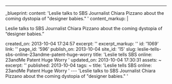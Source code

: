 ---
_blueprint:
  content: 'Leslie talks to SBS Journalist Chiara Pizzano about the coming dystopia
    of "designer babies." '
  content_markup: |
    <p>Leslie talks to SBS Journalist Chiara Pizzano about the coming dystopia of &ldquo;designer babies.&rdquo;</p>
  created_on: 2013-10-04 17:24:57
  excerpt: ''
  excerpt_markup: ''
  id: '1069'
  link: ''
  page_id: '596'
  publish_on: 2013-10-04
  site_id: '15'
  slug: leslie-tells-sbs-online-23andme-patent-huge-worry
  title: 'Leslie tells SBS online: 23andMe Patent Huge Worry '
  updated_on: 2013-10-04 17:30:31
assets: ~
excerpt: ''
published: 2013-10-04
tags: ~
title: 'Leslie tells SBS online: 23andMe Patent Huge Worry '
--- 'Leslie talks to SBS Journalist Chiara Pizzano about the coming dystopia of "designer
  babies." '
